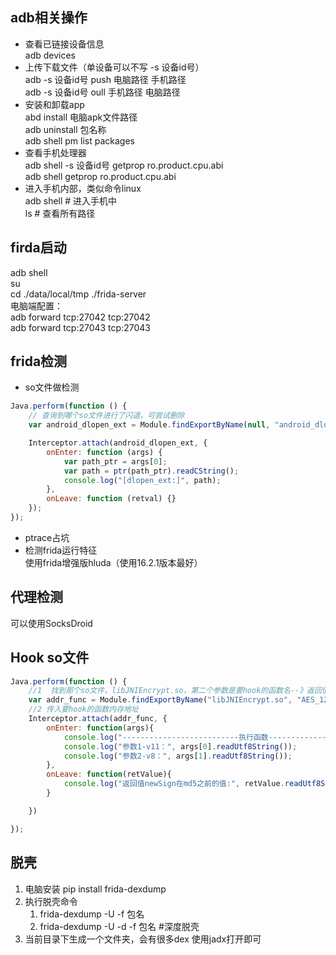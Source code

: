 ## adb相关操作
- 查看已链接设备信息  
adb devices
- 上传下载文件（单设备可以不写 -s 设备id号）  
adb -s 设备id号 push 电脑路径 手机路径  
adb -s 设备id号 oull 手机路径 电脑路径 
- 安装和卸载app  
  abd install 电脑apk文件路径   
  adb uninstall 包名称  
  adb shell pm list packages
- 查看手机处理器    
  adb shell -s 设备id号 getprop ro.product.cpu.abi    
  adb shell getprop ro.product.cpu.abi
- 进入手机内部，类似命令linux  
  adb shell # 进入手机中    
  ls # 查看所有路径

## firda启动
adb shell   
su  
cd ./data/local/tmp 
./frida-server  
电脑端配置：    
adb forward tcp:27042 tcp:27042     
adb forward tcp:27043 tcp:27043  

## frida检测  
- so文件做检测
```javascript
Java.perform(function () {
    // 查询到哪个so文件进行了闪退，可尝试删除
    var android_dlopen_ext = Module.findExportByName(null, "android_dlopen_ext");

    Interceptor.attach(android_dlopen_ext, {
        onEnter: function (args) {
            var path_ptr = args[0];
            var path = ptr(path_ptr).readCString();
            console.log("[dlopen_ext:]", path);
        },
        onLeave: function (retval) {}
    });
});
```
- ptrace占坑
- 检测frida运行特征  
使用frida增强版hluda（使用16.2.1版本最好）

## 代理检测
可以使用SocksDroid

## Hook so文件
```javascript
Java.perform(function () {
    //1  找到那个so文件，libJNIEncrypt.so，第二个参数是要hook的函数名--》返回值是函数的内存地址
    var addr_func = Module.findExportByName("libJNIEncrypt.so", "AES_128_ECB_PKCS5Padding_Encrypt");
    //2 传入要hook的函数内存地址
    Interceptor.attach(addr_func, {
        onEnter: function(args){
            console.log("--------------------------执行函数--------------------------");
            console.log("参数1-v11：", args[0].readUtf8String());
            console.log("参数2-v8：", args[1].readUtf8String());
        },
        onLeave: function(retValue){
            console.log("返回值newSign在md5之前的值:", retValue.readUtf8String());
        }

    })

});
```
## 脱壳
1. 电脑安装 pip install frida-dexdump  
2. 执行脱壳命令
   1. frida-dexdump -U -f 包名
   2. frida-dexdump -U -d -f 包名   #深度脱壳
3. 当前目录下生成一个文件夹，会有很多dex 使用jadx打开即可
